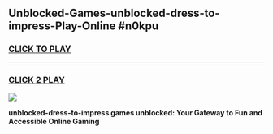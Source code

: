 
## Unblocked-Games-unblocked-dress-to-impress-Play-Online #n0kpu
<h3>
<a href="https://news.freeplayer.one?title=unblocked-dress-to-impress&ref=3">CLICK TO PLAY</a></h3>
<hr>

<h3>
<a href="https://news.freeplayer.one?title=unblocked-dress-to-impress&ref=3">CLICK 2 PLAY</a>
  
</h3>

<a href="https://news.freeplayer.one?title=unblocked-dress-to-impress&ref=3"><img src="https://clearcache.store/games.png"></a>


**unblocked-dress-to-impress games unblocked: Your Gateway to Fun and Accessible Online Gaming**
